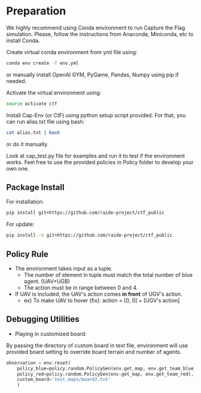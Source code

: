 # Preparation
We highly recommend using Conda environment to run Capture the Flag simulation.
Please, follow the instructions from Anaconda, Miniconda, etc to install Conda.

Create virtual conda environment from yml file using:
```sh
conda env create -f env.yml
```
or manually install OpenAI GYM, PyGame, Pandas, Numpy using pip if needed.

Activate the virtual environment using:
```sh
source activate ctf
```

Install Cap-Env (or CtF) using python setup script provided. For that, you can run alias.txt file using bash:
```sh
cat alias.txt | bash
```
or do it manually.

Look at cap_test.py file for examples and run it to test if the environment works. Feel free to use the provided policies in Policy folder to develop your own one.

## Package Install

For installation:

``` sh
pip install git+https://github.com/raide-project/ctf_public
```

For update:

``` sh
pip install -U git+https://github.com/raide-project/ctf_public
```

## Policy Rule

- The environment takes input as a tuple.
    - The number of element in tuple must match the total number of blue agent. (UAV+UGB)
    - The action must be in range between 0 and 4.
- If UAV is included, the UAV's action comes __in front__ of UGV's action.
    - ex) To make UAV to hover (fix): action = [0, 0] + [UGV's action]

## Debugging Utilities

- Playing in customized board: 

By passing the directory of custom board in text file, environment will use provided board setting to override board terrain and number of agents.

```py
observation = env.reset(
    policy_blue=policy.random.PolicyGen(env.get_map, env.get_team_blue),
    policy_red=policy.random.PolicyGen(env.get_map, env.get_team_red),
    custom_board='test_maps/board2.txt'
    )
```
